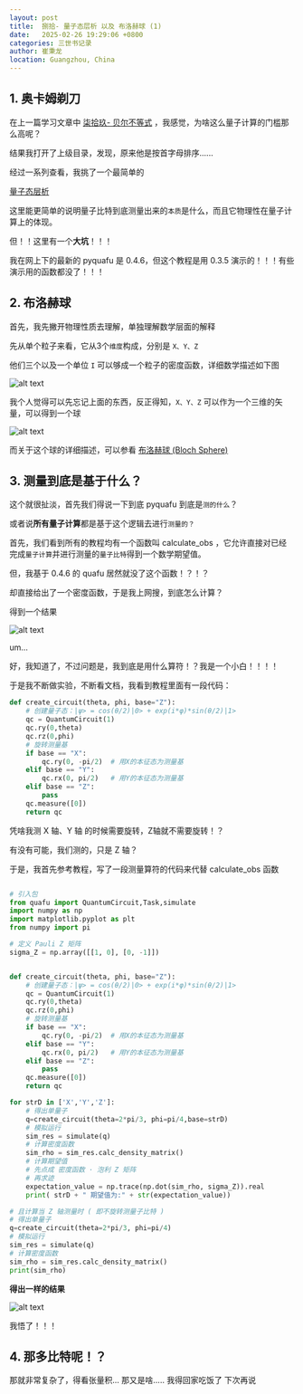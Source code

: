 ```yaml
---
layout: post
title:  捌拾- 量子态层析 以及 布洛赫球 (1)
date:   2025-02-26 19:29:06 +0800
categories: 三世书记录
author: 崔秉龙
location: Guangzhou, China
---
```



## 1. 奥卡姆剃刀

在上一篇学习文章中 [柒拾玖- 贝尔不等式](https://berrybc.github.io/%E4%B8%89%E4%B8%96%E4%B9%A6%E8%AE%B0%E5%BD%95/79-Bell_s-inequality) ，我感觉，为啥这么量子计算的门槛那么高呢？

结果我打开了上级目录，发现，原来他是按首字母排序......

经过一系列查看，我挑了一个最简单的

[量子态层析](https://github.com/ScQ-Cloud/quafu-tutorial/blob/main/algorithm/Quantum_state_tomography/Quantum_state_tomography_cn.ipynb)

这里能更简单的说明量子比特到底测量出来的`本质`是什么，而且它物理性在量子计算上的体现。

但！！这里有一个**大坑**！！！

我在网上下的最新的 pyquafu 是 0.4.6，但这个教程是用 0.3.5 演示的！！！有些演示用的函数都没了！！！

## 2. 布洛赫球

首先，我先撇开物理性质去理解，单独理解数学层面的解释

先从单个粒子来看，它从3个`维度`构成，分别是 `X、Y、Z`

他们三个以及一个单位 `I` 可以够成一个粒子的密度函数，详细数学描述如下图

![alt text](/photo/InPost/SanShiShu/80/1.png)

我个人觉得可以先忘记上面的东西，反正得知，`X、Y、Z` 可以作为一个三维的矢量，可以得到一个球

![alt text](/photo/InPost/SanShiShu/80/2.png)

而关于这个球的详细描述，可以参看 [布洛赫球 (Bloch Sphere)](https://zhuanlan.zhihu.com/p/90976246)

## 3. 测量到底是基于什么？

这个就很扯淡，首先我们得说一下到底 pyquafu 到底是`测的什么`？

或者说**所有量子计算**都是基于这个逻辑去进行`测量的？`

首先，我们看到所有的教程均有一个函数叫 calculate_obs ，它允许直接对已经完成`量子计算`并进行测量的`量子比特`得到一个数学期望值。

但，我基于 0.4.6 的 quafu 居然就没了这个函数！？！？

却直接给出了一个密度函数，于是我上网搜，到底怎么计算？

得到一个结果

![alt text](/photo/InPost/SanShiShu/80/3.png)

um...

好，我知道了，不过问题是，我到底是用什么算符！？我是一个小白！！！！

于是我不断做实验，不断看文档，我看到教程里面有一段代码：

```python
def create_circuit(theta, phi, base="Z"):
    # 创建量子态：|ψ> = cos(θ/2)|0> + exp(i*φ)*sin(θ/2)|1>
    qc = QuantumCircuit(1)
    qc.ry(0,theta)
    qc.rz(0,phi)
    # 旋转测量基
    if base == "X":
        qc.ry(0, -pi/2)  # 用X的本征态为测量基
    elif base == "Y":
        qc.rx(0, pi/2)   # 用Y的本征态为测量基
    elif base == "Z":
        pass
    qc.measure([0])
    return qc
```

凭啥我测 X 轴、Y 轴 的时候需要旋转，Z轴就不需要旋转！？

有没有可能，我们测的，只是 Z 轴？

于是，我首先参考教程，写了一段测量算符的代码来代替 calculate_obs 函数

```python

# 引入包
from quafu import QuantumCircuit,Task,simulate
import numpy as np
import matplotlib.pyplot as plt
from numpy import pi

# 定义 Pauli Z 矩阵
sigma_Z = np.array([[1, 0], [0, -1]])


def create_circuit(theta, phi, base="Z"):
    # 创建量子态：|ψ> = cos(θ/2)|0> + exp(i*φ)*sin(θ/2)|1>
    qc = QuantumCircuit(1)
    qc.ry(0,theta)
    qc.rz(0,phi)
    # 旋转测量基
    if base == "X":
        qc.ry(0, -pi/2)  # 用X的本征态为测量基
    elif base == "Y":
        qc.rx(0, pi/2)   # 用Y的本征态为测量基
    elif base == "Z":
        pass
    qc.measure([0])
    return qc

for strD in ['X','Y','Z']:
    # 得出单量子
    q=create_circuit(theta=2*pi/3, phi=pi/4,base=strD)
    # 模拟运行
    sim_res = simulate(q)
    # 计算密度函数
    sim_rho = sim_res.calc_density_matrix()
    # 计算期望值
    # 先点成 密度函数 · 泡利 Z 矩阵
    # 再求迹
    expectation_value = np.trace(np.dot(sim_rho, sigma_Z)).real
    print( strD + " 期望值为:" + str(expectation_value))

# 且计算当 Z 轴测量时 ( 即不旋转测量子比特 )
# 得出单量子
q=create_circuit(theta=2*pi/3, phi=pi/4)
# 模拟运行
sim_res = simulate(q)
# 计算密度函数
sim_rho = sim_res.calc_density_matrix()
print(sim_rho)

```


**得出一样的结果**

![alt text](/photo/InPost/SanShiShu/80/4.png)

我悟了！！！



## 4. 那多比特呢！？

那就非常复杂了，得看张量积...
那又是啥.....
我得回家吃饭了
下次再说
